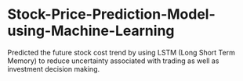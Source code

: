 # Stock-Price-Prediction-Model-using-Machine-Learning
Predicted the future stock cost trend by using LSTM (Long Short Term Memory) to reduce uncertainty associated with trading as well as investment decision making.
